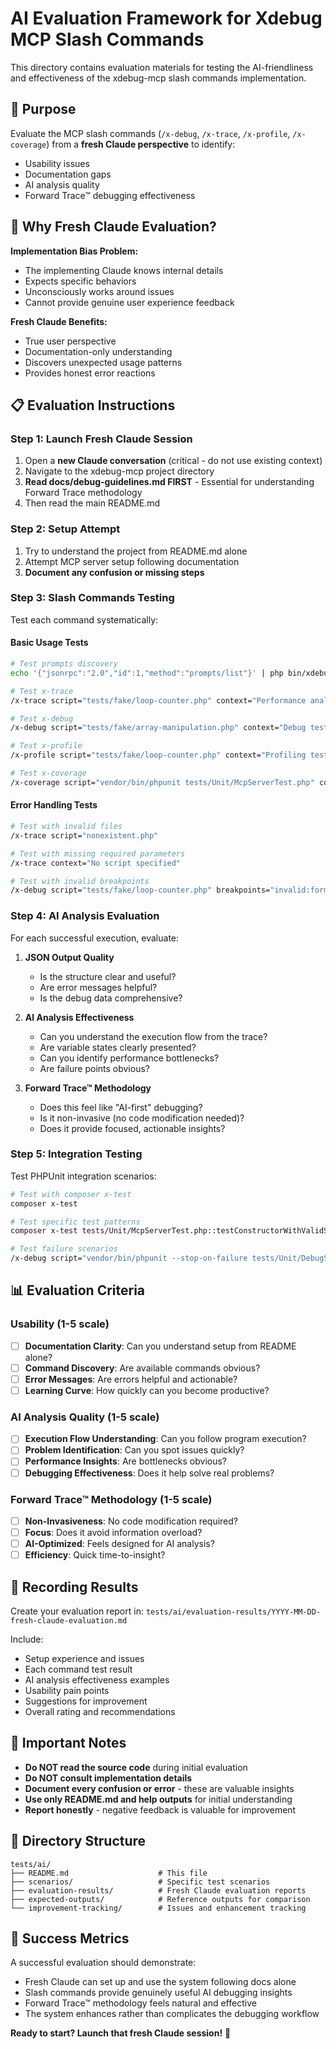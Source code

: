 # AI Evaluation Framework for Xdebug MCP Slash Commands

This directory contains evaluation materials for testing the AI-friendliness and effectiveness of the xdebug-mcp slash commands implementation.

## 🎯 Purpose

Evaluate the MCP slash commands (`/x-debug`, `/x-trace`, `/x-profile`, `/x-coverage`) from a **fresh Claude perspective** to identify:
- Usability issues
- Documentation gaps  
- AI analysis quality
- Forward Trace™ debugging effectiveness

## 🧠 Why Fresh Claude Evaluation?

**Implementation Bias Problem:**
- The implementing Claude knows internal details
- Expects specific behaviors 
- Unconsciously works around issues
- Cannot provide genuine user experience feedback

**Fresh Claude Benefits:**
- True user perspective
- Documentation-only understanding
- Discovers unexpected usage patterns
- Provides honest error reactions

## 📋 Evaluation Instructions

### Step 1: Launch Fresh Claude Session
1. Open a **new Claude conversation** (critical - do not use existing context)
2. Navigate to the xdebug-mcp project directory
3. **Read docs/debug-guidelines.md FIRST** - Essential for understanding Forward Trace methodology
4. Then read the main README.md

### Step 2: Setup Attempt
1. Try to understand the project from README.md alone
2. Attempt MCP server setup following documentation
3. **Document any confusion or missing steps**

### Step 3: Slash Commands Testing
Test each command systematically:

#### Basic Usage Tests
```bash
# Test prompts discovery
echo '{"jsonrpc":"2.0","id":1,"method":"prompts/list"}' | php bin/xdebug-mcp

# Test x-trace
/x-trace script="tests/fake/loop-counter.php" context="Performance analysis"

# Test x-debug  
/x-debug script="tests/fake/array-manipulation.php" context="Debug test" breakpoints="tests/fake/array-manipulation.php:10"

# Test x-profile
/x-profile script="tests/fake/loop-counter.php" context="Profiling test"

# Test x-coverage
/x-coverage script="vendor/bin/phpunit tests/Unit/McpServerTest.php" context="Coverage test"
```


#### Error Handling Tests
```bash
# Test with invalid files
/x-trace script="nonexistent.php"

# Test with missing required parameters
/x-trace context="No script specified"

# Test with invalid breakpoints
/x-debug script="tests/fake/loop-counter.php" breakpoints="invalid:format"
```

### Step 4: AI Analysis Evaluation
For each successful execution, evaluate:

1. **JSON Output Quality**
   - Is the structure clear and useful?
   - Are error messages helpful?
   - Is the debug data comprehensive?

2. **AI Analysis Effectiveness**
   - Can you understand the execution flow from the trace?
   - Are variable states clearly presented?
   - Can you identify performance bottlenecks?
   - Are failure points obvious?

3. **Forward Trace™ Methodology**
   - Does this feel like "AI-first" debugging?
   - Is it non-invasive (no code modification needed)?
   - Does it provide focused, actionable insights?

### Step 5: Integration Testing
Test PHPUnit integration scenarios:

```bash
# Test with composer x-test
composer x-test

# Test specific test patterns
composer x-test tests/Unit/McpServerTest.php::testConstructorWithValidScript

# Test failure scenarios
/x-debug script="vendor/bin/phpunit --stop-on-failure tests/Unit/DebugServerTest.php" context="First failure debugging"
```

## 📊 Evaluation Criteria

### Usability (1-5 scale)
- [ ] **Documentation Clarity**: Can you understand setup from README alone?
- [ ] **Command Discovery**: Are available commands obvious?
- [ ] **Error Messages**: Are errors helpful and actionable?
- [ ] **Learning Curve**: How quickly can you become productive?

### AI Analysis Quality (1-5 scale)  
- [ ] **Execution Flow Understanding**: Can you follow program execution?
- [ ] **Problem Identification**: Can you spot issues quickly?
- [ ] **Performance Insights**: Are bottlenecks obvious?
- [ ] **Debugging Effectiveness**: Does it help solve real problems?

### Forward Trace™ Methodology (1-5 scale)
- [ ] **Non-Invasiveness**: No code modification required?
- [ ] **Focus**: Does it avoid information overload?
- [ ] **AI-Optimized**: Feels designed for AI analysis?
- [ ] **Efficiency**: Quick time-to-insight?

## 📝 Recording Results

Create your evaluation report in: `tests/ai/evaluation-results/YYYY-MM-DD-fresh-claude-evaluation.md`

Include:
- Setup experience and issues
- Each command test result
- AI analysis effectiveness examples
- Usability pain points
- Suggestions for improvement
- Overall rating and recommendations

## 🚨 Important Notes

- **Do NOT read the source code** during initial evaluation
- **Do NOT consult implementation details** 
- **Document every confusion or error** - these are valuable insights
- **Use only README.md and help outputs** for initial understanding
- **Report honestly** - negative feedback is valuable for improvement

## 📁 Directory Structure

```
tests/ai/
├── README.md                    # This file
├── scenarios/                   # Specific test scenarios
├── evaluation-results/          # Fresh Claude evaluation reports
├── expected-outputs/            # Reference outputs for comparison
└── improvement-tracking/        # Issues and enhancement tracking
```

## 🎯 Success Metrics

A successful evaluation should demonstrate:
- Fresh Claude can set up and use the system following docs alone
- Slash commands provide genuinely useful AI debugging insights  
- Forward Trace™ methodology feels natural and effective
- The system enhances rather than complicates the debugging workflow

**Ready to start? Launch that fresh Claude session!** 🚀